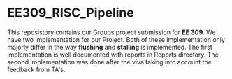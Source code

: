 # EE309_RISC_Pipeline
This reposistory contains our Groups project submission for **EE 309**. We have two implementation for our Project. Both of these implementation only majorly differ in the way **flushing** and **stalling** is implemented. The first implementation is well documented with reports in Reports directory. The second implementation was done after the viva taking into account the feedback from TA's.
 
